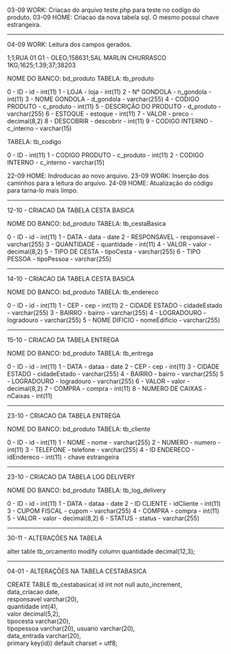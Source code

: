 03-09 WORK: Criacao do arquivo teste.php para teste no codigo do produto.
03-09 HOME: Criacao da nova tabela sql. O mesmo possui chave estrangeira.

-----------------------------------------------------------------------------
04-09 WORK: Leitura dos campos gerados.

1;1;RUA 01 G1 - OLEO;158631;SAL MARLIN CHURRASCO 1KG;1625;1.39;37;38203

NOME DO BANCO: bd_produto
TABELA: tb_produto

0 - ID - id - int(11)
1 - LOJA - loja - int(11)
2 - N° GONDOLA - n_gondola - int(11)
3 - NOME GONDOLA - d_gondola -  varchar(255)
4 - CODIGO PRODUTO - c_produto - int(11)
5 - DESCRIÇÃO DO PRODUTO - d_produto - varchar(255)
6 - ESTOQUE - estoque - int(11)
7 - VALOR - preco - decimal(8,2)
8 - DESCOBRIR - descobrir - int(11)
9 - CODIGO INTERNO - c_interno - varchar(15)

TABELA: tb_codigo

0 - ID - int(11)
1 - CODIGO PRODUTO - c_produto - int(11)
2 - CODIGO INTERNO - c_interno - varchar(15)


22-09 HOME: Indroducao ao novo arquivo.
23-09 WORK: Inserção dos caminhos para a leitura do arquivo.
24-09 HOME: Atualização do código para tarna-lo mais limpo.

-----------------------------------------------------------------------------
12-10 - CRIACAO DA TABELA CESTA BASICA

NOME DO BANCO: bd_produto
TABELA: tb_cestaBasica

0 - ID - id - int(11)
1 - DATA - data - date
2 - RESPONSAVEL - responsavel - varchar(255)
3 - QUANTIDADE - quantidade - int(11)
4 - VALOR - valor - decimal(8,2)
5 - TIPO DE CESTA - tipoCesta - varchar(255)
6 - TIPO PESSOA - tipoPessoa - varchar(255)

-----------------------------------------------------------------------------
14-10 - CRIACAO DA TABELA CESTA BASICA

NOME DO BANCO: bd_produto
TABELA: tb_endereco

0 - ID - id - int(11)
1 - CEP - cep - int(11)
2 - CIDADE ESTADO - cidadeEstado - varchar(255)
3 - BAIRRO - bairro - varchar(255)
4 - LOGRADOURO - logradouro - varchar(255)
5 - NOME DIFICIO - nomeEdificio - varchar(255)

-----------------------------------------------------------------------------
15-10 - CRIACAO DA TABELA ENTREGA

NOME DO BANCO: bd_produto
TABELA: tb_entrega

0 - ID - id - int(11)
1 - DATA - dataa - date
2 - CEP - cep - int(11)
3 - CIDADE ESTADO - cidadeEstado - varchar(255)
4 - BAIRRO - bairro - varchar(255)
5 - LOGRADOURO - logradouro - varchar(255)
6 - VALOR - valor - decimal(8,2)
7 - COMPRA - compra - int(11)
8 - NUMERO DE CAIXAS - nCaixas - int(11)

-----------------------------------------------------------------------------
23-10 - CRIACAO DA TABELA ENTREGA

NOME DO BANCO: bd_produto
TABELA: tb_cliente

0 - ID - id - int(11)
1 - NOME - nome - varchar(255)
2 - NUMERO - numero - int(11)
3 - TELEFONE - telefone - varchar(255)
4 - ID ENDERECO - idEndereco - int(11) - chave estrangeira

-----------------------------------------------------------------------------
23-10 - CRIACAO DA TABELA LOG DELIVERY

NOME DO BANCO: bd_produto
TABELA: tb_log_delivery

0 - ID - id - int(11)
1 - DATA - dataa - date
2 - ID CLIENTE - idCliente - int(11)
3 - CUPOM FISCAL - cupom - varchar(255)
4 - COMPRA - compra - int(11)
5 - VALOR - valor - decimal(8,2)
6 - STATUS - status - varchar(255)


-----------------------------------------------------------------------------
30-11 - ALTERAÇÕES NA TABELA

alter table tb_orcamento modify column quantidade decimal(12,3);

-----------------------------------------------------------------------------
04-01 - ALTERAÇÕES NA TABELA CESTABASICA

CREATE TABLE tb_cestabasica(
    id	int	not null auto_increment,	
    data_criacao date,	
    responsavel	varchar(20),		
    quantidade 	int(4),		
    valor	decimal(5,2),		
    tipocesta	varchar(20),		
    tipopessoa varchar(20),	
    usuario varchar(20),	
    data_entrada varchar(20),	
    primary key(id))
    default charset = utf8;	
